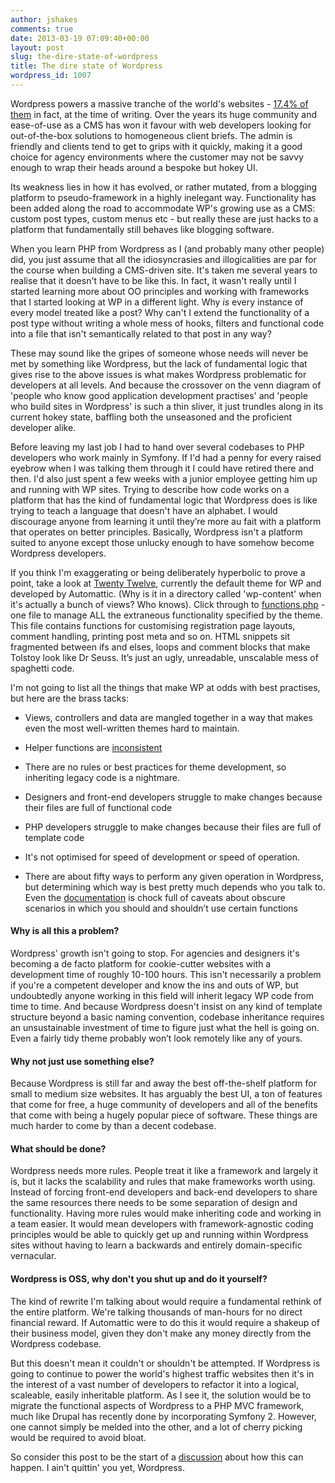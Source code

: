 ```yaml
---
author: jshakes
comments: true
date: 2013-03-19 07:09:40+00:00
layout: post
slug: the-dire-state-of-wordpress
title: The dire state of Wordpress
wordpress_id: 1007
---
```


Wordpress powers a massive tranche of the world's websites - [17.4% of them](http://en.wordpress.com/stats/) in fact, at the time of writing. Over the years its huge community and ease-of-use as a CMS has won it favour with web developers looking for out-of-the-box solutions to homogeneous client briefs. The admin is friendly and clients tend to get to grips with it quickly, making it a good choice for agency environments where the customer may not be savvy enough to wrap their heads around a bespoke but hokey UI.

Its weakness lies in how it has evolved, or rather mutated, from a blogging platform to pseudo-framework in a highly inelegant way. Functionality has been added along the road to accommodate WP's growing use as a CMS: custom post types, custom menus etc - but really these are just hacks to a platform that fundamentally still behaves like blogging software.

When you learn PHP from Wordpress as I (and probably many other people) did, you just assume that all the idiosyncrasies and illogicalities are par for the course when building a CMS-driven site. It's taken me several years to realise that it doesn't have to be like this. In fact, it wasn't really until I started learning more about OO principles and working with frameworks that I started looking at WP in a different light. Why _is_ every instance of every model treated like a post? Why can't I extend the functionality of a post type without writing a whole mess of hooks, filters and functional code into a file that isn't semantically related to that post in any way?

These may sound like the gripes of someone whose needs will never be met by something like Wordpress, but the lack of fundamental logic that gives rise to the above issues is what makes Wordpress problematic for developers at all levels. And because the crossover on the venn diagram of 'people who know good application development practises' and 'people who build sites in Wordpress' is such a thin sliver, it just trundles along in its current hokey state, baffling both the unseasoned and the proficient developer alike.

Before leaving my last job I had to hand over several codebases to PHP developers who work mainly in Symfony. If I'd had a penny for every raised eyebrow when I was talking them through it I could have retired there and then. I'd also just spent a few weeks with a junior employee getting him up and running with WP sites. Trying to describe how code works on a platform that has the kind of fundamental logic that Wordpress does is like trying to teach a language that doesn't have an alphabet. I would discourage anyone from learning it until they’re more au fait with a platform that operates on better principles. Basically, Wordpress isn't a platform suited to anyone except those unlucky enough to have somehow become Wordpress developers.

If you think I'm exaggerating or being deliberately hyperbolic to prove a point, take a look at [Twenty Twelve](https://github.com/WordPress/WordPress/tree/master/wp-content/themes/twentytwelve ), currently the default theme for WP and developed by Automattic. (Why is it in a directory called 'wp-content' when it's actually a bunch of views? Who knows). Click through to [functions.php](https://github.com/WordPress/WordPress/blob/master/wp-content/themes/twentytwelve/functions.php) - one file to manage ALL the extraneous functionality specified by the theme. This file contains functions for customising registration page layouts, comment handling, printing post meta and so on. HTML snippets sit fragmented between ifs and elses, loops and comment blocks that make Tolstoy look like Dr Seuss. It’s just an ugly, unreadable, unscalable mess of spaghetti code.

I'm not going to list all the things that make WP at odds with best practises, but here are the brass tacks:



	
  * Views, controllers and data are mangled together in a way that makes even the most well-written themes hard to maintain.

	
  * Helper functions are [inconsistent](http://lorib.me/code/dont-get-the-permalink/ )

	
  * There are no rules or best practices for theme development, so inheriting legacy code is a nightmare.

	
  * Designers and front-end developers struggle to make changes because their files are full of functional code

	
  * PHP developers struggle to make changes because their files are full of template code

	
  * It's not optimised for speed of development or speed of operation.

	
  * There are about fifty ways to perform any given operation in Wordpress, but determining which way is best pretty much depends who you talk to. Even the [documentation](http://codex.wordpress.org/Function_Reference/query_posts) is chock full of caveats about obscure scenarios in which you should and shouldn’t use certain functions




#### Why is all this a problem?


Wordpress' growth isn't going to stop. For agencies and designers it's becoming a de facto platform for cookie-cutter websites with a development time of roughly 10-100 hours. This isn't necessarily a problem if you're a competent developer and know the ins and outs of WP, but undoubtedly anyone working in this field will inherit legacy WP code from time to time. And because Wordpress doesn't insist on any kind of template structure beyond a basic naming convention, codebase inheritance requires an unsustainable investment of time to figure just what the hell is going on. Even a fairly tidy theme probably won’t look remotely like any of yours.


#### Why not just use something else?


Because Wordpress is still far and away the best off-the-shelf platform for small to medium size websites. It has arguably the best UI, a ton of features that come for free, a huge community of developers and all of the benefits that come with being a hugely popular piece of software. These things are much harder to come by than a decent codebase.


#### What should be done?


Wordpress needs more rules. People treat it like a framework and largely it is, but it lacks the scalability and rules that make frameworks worth using. Instead of forcing front-end developers and back-end developers to share the same resources there needs to be some separation of design and functionality. Having more rules would make inheriting code and working in a team easier. It would mean developers with framework-agnostic coding principles would be able to quickly get up and running within Wordpress sites without having to learn a backwards and entirely domain-specific vernacular.


#### Wordpress is OSS, why don't you shut up and do it yourself?


The kind of rewrite I'm talking about would require a fundamental rethink of the entire platform. We're talking thousands of man-hours for no direct financial reward. If Automattic were to do this it would require a shakeup of their business model, given they don't make any money directly from the Wordpress codebase.

But this doesn't mean it couldn't or shouldn't be attempted. If Wordpress is going to continue to power the world's highest traffic websites then it's in the interest of a vast number of developers to refactor it into a logical, scaleable, easily inheritable platform. As I see it, the solution would be to migrate the functional aspects of Wordpress to a PHP MVC framework, much like Drupal has recently done by incorporating Symfony 2. However, one cannot simply be melded into the other, and a lot of cherry picking would be required to avoid bloat.

So consider this post to be the start of a [discussion](https://news.ycombinator.com/item?id=5407879) about how this can happen. I ain't quittin' you yet, Wordpress.
